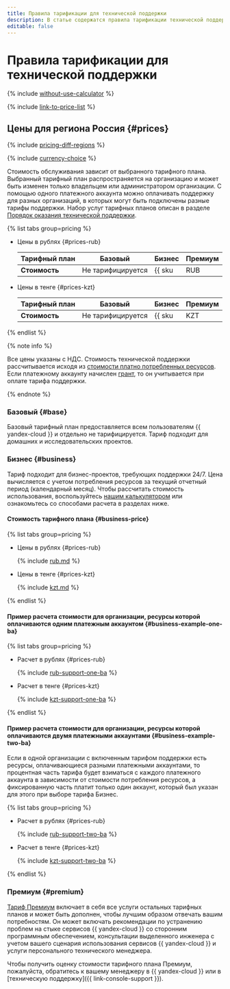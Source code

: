 ```yaml
---
title: Правила тарификации для технической поддержки
description: В статье содержатся правила тарификации технической поддержки.
editable: false
---
```


# Правила тарификации для технической поддержки

{% include [without-use-calculator](../_includes/pricing/without-use-calculator.md) %}

{% include [link-to-price-list](../_includes/pricing/link-to-price-list.md) %}


## Цены для региона Россия {#prices}



{% include [pricing-diff-regions](../_includes/pricing-diff-regions.md) %}


{% include [currency-choice](../_includes/pricing/currency-choice.md) %}

Стоимость обслуживания зависит от выбранного тарифного плана. Выбранный тарифный план распространяется на организацию и может быть изменен только владельцем или администратором организации. С помощью одного платежного аккаунта можно оплачивать поддержку для разных организаций, в которых могут быть подключены разные тарифы поддержки. Набор услуг тарифных планов описан в разделе [Порядок оказания технической поддержки](overview.md).


{% list tabs group=pricing %}

- Цены в рублях {#prices-rub}

  Тарифный план | Базовый           | Бизнес                       | Премиум 
  --- |-------------------|------------------------------|--------
  **Стоимость** | Не тарифицируется | {{ sku|RUB|support.organization.business.fixed_consumption.v1|string }} в месяц с выбранного при активации тарифа платежного аккаунта и 5% от стоимости потребления ресурсов организации, вне зависимости от того, к какому платежному аккаунту привязан ресурсы этой организации | По запросу

- Цены в тенге {#prices-kzt}

  Тарифный план | Базовый           | Бизнес                       | Премиум 
  --- |-------------------|------------------------------|--------
  **Стоимость** | Не тарифицируется | {{ sku|KZT|support.organization.business.fixed_consumption.v1|string }} в месяц с выбранного при активации тарифа платежного аккаунта и 5% от стоимости потребления ресурсов организации, вне зависимости от того, к какому платежному аккаунту привязан ресурсы этой организации | По запросу

{% endlist %}




{% note info %}

Все цены указаны с НДС. Стоимость технической поддержки рассчитывается исходя из [стоимости платно потребленных ресурсов](../billing/pricing.md). Если платежному аккаунту начислен [грант](../billing/concepts/bonus-account.md), то он учитывается при оплате тарифа поддержки.

{% endnote %}

### Базовый {#base}

Базовый тарифный план предоставляется всем пользователям {{ yandex-cloud }} и отдельно не тарифицируется. Тариф подходит для домашних и исследовательских проектов.

### Бизнес {#business}

Тариф подходит для бизнес-проектов, требующих поддержки 24/7.
Цена вычисляется с учетом потребления ресурсов за текущий отчетный период (календарный месяц). Чтобы рассчитать стоимость использования, воспользуйтесь [нашим калькулятором](/prices#calculator) или ознакомьтесь со способами расчета в разделах ниже.

#### Стоимость тарифного плана {#business-price}


{% list tabs group=pricing %}

- Цены в рублях {#prices-rub}

  {% include [rub.md](../_pricing/support/rub-business-2023.md) %}

- Цены в тенге {#prices-kzt}

  {% include [kzt.md](../_pricing/support/kzt-business-2023.md) %}

{% endlist %}




#### Пример расчета стоимости для организации, ресурсы которой оплачиваются одним платежным аккаунтом {#business-example-one-ba}


{% list tabs group=pricing %}

- Расчет в рублях {#prices-rub}

  {% include [rub-support-one-ba](../_pricing_examples/support/rub-one-ba.md) %}

- Расчет в тенге {#prices-kzt}

  {% include [kzt-support-one-ba](../_pricing_examples/support/kzt-one-ba.md) %}

{% endlist %}




#### Пример расчета стоимости для организации, ресурсы которой оплачиваются двумя платежными аккаунтами {#business-example-two-ba}

Если в одной организации с включенным тарифом поддержки есть ресурсы, оплачивающиеся разными платежными аккаунтами, то процентная часть тарифа будет взиматься с каждого платежного аккаунта в зависимости от стоимости потребления ресурсов, а фиксированную часть платит только один аккаунт, который был указан для этого при выборе тарифа Бизнес.


{% list tabs group=pricing %}

- Расчет в рублях {#prices-rub}

  {% include [rub-support-two-ba](../_pricing_examples/support/rub-two-ba.md) %}

- Расчет в тенге {#prices-kzt}

  {% include [kzt-support-two-ba](../_pricing_examples/support/kzt-two-ba.md) %}

{% endlist %}





### Премиум {#premium}

[Тариф Премиум](/support) включает в себя все услуги остальных тарифных планов и может быть дополнен, чтобы лучшим образом отвечать вашим потребностям. Он может включать рекомендации по устранению проблем на стыке сервисов {{ yandex-cloud }} со сторонним программным обеспечением, консультации выделенного инженера с учетом вашего сценария использования сервисов {{ yandex-cloud }} и услуги персонального технического менеджера.

Чтобы получить оценку стоимости тарифного плана Премиум, пожалуйста, обратитесь к вашему менеджеру в {{ yandex-cloud }} или в [техническую поддержку]({{ link-console-support }}).
